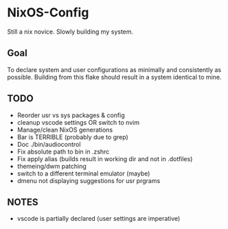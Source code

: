 # NixOS-Config
Still a nix novice. Slowly building my system.

## Goal
  To declare system and user configurations as minimally and consistently as possible. Building from this flake should result in a system identical to mine.

## TODO
* Reorder usr vs sys packages & config
* cleanup vscode settings OR switch to nvim
* Manage/clean NixOS generations 
* Bar is TERRIBLE (probably due to grep)
* Doc ./bin/audiocontrol
* Fix absolute path to bin in .zshrc
* Fix apply alias (builds result in working dir and not in .dotfiles)
* themeing/dwm patching
* switch to a different terminal emulator (maybe)
* dmenu not displaying suggestions for usr prgrams

## NOTES
* vscode is partially declared (user settings are imperative)
